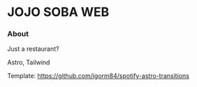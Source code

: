 # JOJO SOBA WEB

### About
Just a restaurant?

Astro, Tailwind

Template: https://github.com/igorm84/spotify-astro-transitions
